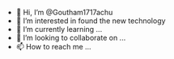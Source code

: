 - 👋 Hi, I’m @Goutham1717achu
- 👀 I’m interested in found the new technology
- 🌱 I’m currently learning ...
- 💞️ I’m looking to collaborate on ...
- 📫 How to reach me ...


<!---
Goutham1717achu/Goutham1717achu is a ✨ special ✨ repository because its `README.md` (this file) appears on your GitHub profile.
You can click the Preview link to take a look at your changes.
--->
